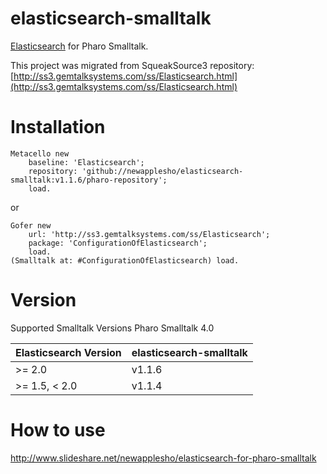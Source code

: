 # elasticsearch-smalltalk
[Elasticsearch](https://www.elastic.co/products/elasticsearch) for Pharo Smalltalk.

This project was migrated from SqueakSource3 repository: [http://ss3.gemtalksystems.com/ss/Elasticsearch.html](http://ss3.gemtalksystems.com/ss/Elasticsearch.html)


# Installation

```smalltalk
Metacello new
    baseline: 'Elasticsearch';
    repository: 'github://newapplesho/elasticsearch-smalltalk:v1.1.6/pharo-repository';
    load.
```

or


```smalltalk
Gofer new
    url: 'http://ss3.gemtalksystems.com/ss/Elasticsearch';
    package: 'ConfigurationOfElasticsearch';
	load.
(Smalltalk at: #ConfigurationOfElasticsearch) load.
```

# Version

Supported Smalltalk Versions Pharo Smalltalk 4.0

| Elasticsearch Version | elasticsearch-smalltalk  |
| --------------------- | ------------------------ |
| >= 2.0                | v1.1.6                   |
| >= 1.5, < 2.0         | v1.1.4                   |

# How to use
http://www.slideshare.net/newapplesho/elasticsearch-for-pharo-smalltalk

